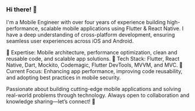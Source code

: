 ### Hi there! 👋 

I'm a Mobile Engineer with over four years of experience building high-performance, scalable mobile applications using Flutter & React Native. I have a deep understanding of cross-platform development, ensuring seamless user experiences across iOS and Android.

🔹 Expertise: Mobile architecture, performance optimization, clean and reusable code, and scalable app solutions.
🔹 Tech Stack: Flutter, React Native, Dart, Mockito, Codemagic, Flutter DevTools, MVVM, and MVC.
🔹 Current Focus: Enhancing app performance, improving code reusability, and adopting best practices in mobile security.

Passionate about building cutting-edge mobile applications and solving real-world problems through technology. 
Always open to collaboration and knowledge sharing—let’s connect! 🚀

<!--
**worldkaizen001/worldkaizen001** is a ✨ _special_ ✨ repository because its `README.md` (this file) appears on your GitHub profile.

Here are some ideas to get you started:

- 🔭 I’m currently working on ...
- 🌱 I’m currently learning ...
- 👯 I’m looking to collaborate on ...
- 🤔 I’m looking for help with ...
- 💬 Ask me about ...
- 📫 How to reach me: ...
- 😄 Pronouns: ...
- ⚡ Fun fact: ...
-->
